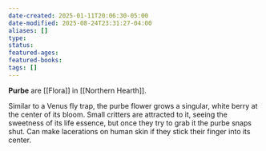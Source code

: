 ```yaml
---
date-created: 2025-01-11T20:06:30-05:00
date-modified: 2025-08-24T23:31:27-04:00
aliases: []
type: 
status: 
featured-ages: 
featured-books: 
tags: []
---
```

**Purbe** are [[Flora]] in [[Northern Hearth]].

Similar to a Venus fly trap, the purbe flower grows a singular, white berry at the center of its bloom. Small critters are attracted to it, seeing the sweetness of its life essence, but once they try to grab it the purbe snaps shut. Can make lacerations on human skin if they stick their finger into its center.